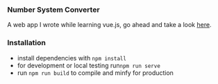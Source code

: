 ### Number System Converter

A web app I wrote while learning vue.js, go ahead and take a look [here](https://fx-tm.de/nsc/).

### Installation

- install dependencies with `npm install`
- for development or local testing run`npm run serve`
- run `npm run build` to compile and minfy for production



